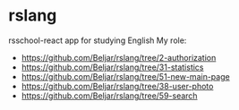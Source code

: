 # rslang
rsschool-react app for studying English
My role:  
* https://github.com/Beljar/rslang/tree/2-authorization
* https://github.com/Beljar/rslang/tree/31-statistics
* https://github.com/Beljar/rslang/tree/51-new-main-page
* https://github.com/Beljar/rslang/tree/38-user-photo
* https://github.com/Beljar/rslang/tree/59-search
